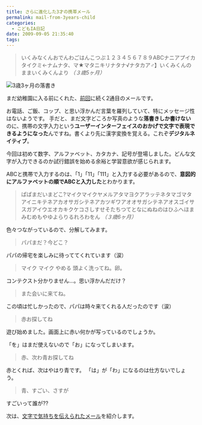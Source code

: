```yaml
---
title: さらに進化した3才の携帯メール
permalink: mail-from-3years-child
categories:
  - こどもIA日記
date: 2009-09-05 21:35:40
tags:
---
```


> いくみなくんおでんわごはんこつぷ１２３４５６７８９ABCナニアプイカタイクミ←ナムナタ、マ★マタニキリナタナ√ナタカア♂】いくみくんのままいくみくんより
_（３歳5ヶ月）_

![3歳3ヶ月の落書き](/images/ia-kid/20030904-rakugaki.png)
<!-- more -->

まだ幼稚園に入る前にくれた、[前回](/news/first-mobile-mailf/)に続く2通目のメールです。

お電話、ご飯、コップ、と思い浮かんだ言葉を羅列していて、特にメッセージ性はないようです。
手だと、まだ文字どころか写真のような**落書きしか書けない**のに、携帯の文字入力という**ユーザーインターフェイスのおかげで文字で表現できるようになった**んですね。書くより先に漢字変換を覚える。これぞ**デジタルネイティブ**。

今回は初めて数字、アルファベット、カタカナ、記号が登場しました。どんな文字が入力できるのか試行錯誤を始める余裕と学習意欲が感じられます。

ABCと携帯で入力するのは、「1」「11」「111」と入力する必要があるので、**意図的にアルファベットの順でABCと入力した**とわかります。

> ぱぱまだいまどこ?マイクマイクヤメルアタマヨクアラッテネタマゴマタアイニキテネアカオサガシテネアカツギワアオオサガシテネアオスゴイサスガアイウエオカキクケコさしすせそたちつてとなにぬねのはひふへほまみむめもやゆよらりるれろわをん
_（３歳6ヶ月）_

色々つながっているので、分解してみます。

> パパまだ？今どこ？

パパの帰宅を楽しみに待っててくれています（涙）

> マイク マイク やめる
> 頭よく洗ってね。卵。

コンテクスト分かりません...。思い浮かんだだけ？

> また会いに来てね。

この頃は忙しかったので、パパは時々来てくれる人だったのです（涙）

> 赤お探してね

遊び始めました。画面上に赤い何かが写っているのでしょうか。

「を」はまだ使えないので「お」になってしまいます。

> 赤、次わ青お探してね

赤とくれば、次はやはり青です。
「は」が「わ」になるのは仕方ないでしょう。

> 青、すごい、さすが

すごいって誰が??

次は、[文字で気持ちを伝えられたメール](/news/letter-from-3-years/)を紹介します。
